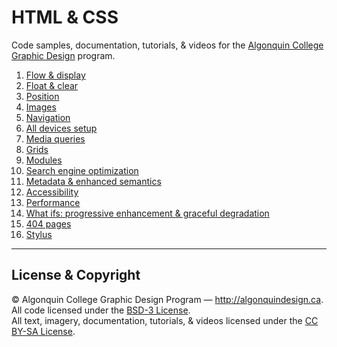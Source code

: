 # HTML & CSS

Code samples, documentation, tutorials, & videos for the [Algonquin College Graphic Design](http://algonquindesign.ca) program.

1. [Flow & display](flow-display)
2. [Float & clear](float-clear)
3. [Position](position)
4. [Images](images)
5. [Navigation](navigation)
6. [All devices setup](all-devices-setup)
7. [Media queries](media-queries)
8. [Grids](grids)
9. [Modules](modules)
10. [Search engine optimization](search-engine-optimization)
11. [Metadata & enhanced semantics](metadata-enhanced-semantics)
12. [Accessibility](accessibility)
13. [Performance](performance.md)
14. [What ifs: progressive enhancement & graceful degradation](what-ifs)
15. [404 pages](404-pages)
16. [Stylus](stylus)

---

## License & Copyright

© Algonquin College Graphic Design Program — <http://algonquindesign.ca>.	
All code licensed under the [BSD-3 License](LICENSE).	
All text, imagery, documentation, tutorials, & videos licensed under the [CC BY-SA License](http://creativecommons.org/licenses/by-sa/2.5/ca/deed.en_US).
